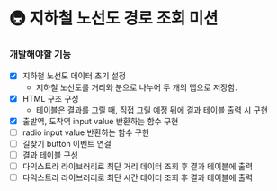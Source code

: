 # 🚇 지하철 노선도 경로 조회 미션

### 개발해야할 기능

- [x] 지하철 노선도 데이터 초기 설정
  - 지하철 노선도를 거리와 분으로 나누어 두 개의 맵으로 저장함.
- [x] HTML 구조 구성
  - 테이블은 결과를 그릴 때, 직접 그릴 예정 뒤에 결과 테이블 출력 시 구현
- [x] 출발역, 도착역 input value 반환하는 함수 구현
- [ ] radio input value 반환하는 함수 구현
- [ ] 길찾기 button 이벤트 연결
- [ ] 결과 테이블 구성
- [ ] 다익스트라 라이브러리로 최단 거리 데이터 조회 후 결과 테이블에 출력
- [ ] 다익스트라 라이브러리로 최단 시간 데이터 조회 후 결과 테이블에 출력

